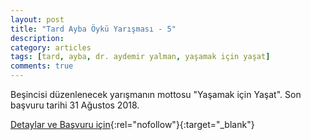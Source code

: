 ```yaml
---
layout: post
title: "Tard Ayba Öykü Yarışması - 5"
description: 
category: articles
tags: [tard, ayba, dr. aydemir yalman, yaşamak için yaşat]
comments: true
---
```


Beşincisi düzenlenecek yarışmanın mottosu "Yaşamak için Yaşat". Son başvuru tarihi 31 Ağustos 2018.

[Detaylar ve Başvuru için](https://www.tard.org.tr/haberler/1214?utm_source=edebiyatyarismalari.com&utm_medium=affiliate){:rel="nofollow"}{:target="_blank"}